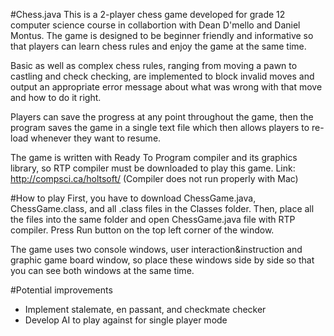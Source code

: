 #Chess.java
This is a 2-player chess game developed for grade 12 computer science course in collabortion with Dean D'mello and Daniel Montus. The game is designed to be beginner friendly and informative so that players can learn chess rules and enjoy the game at the same time. 

Basic as well as complex chess rules, ranging from moving a pawn to castling and check checking, are implemented to block invalid moves and output an appropriate error message about what was wrong with that move and how to do it right.

Players can save the progress at any point throughout the game, then the program saves the game in a single text file which then allows players to re-load whenever they want to resume.

The game is written with Ready To Program compiler and its graphics library, so RTP compiler must be downloaded to play this game.
Link: http://compsci.ca/holtsoft/ (Compiler does not run properly with Mac)

#How to play
First, you have to download ChessGame.java, ChessGame.class, and all .class files in the Classes folder. Then, place all the files into the same folder and open ChessGame.java file with RTP compiler. Press Run button on the top left corner of the window.

The game uses two console windows, user interaction&instruction and graphic game board window, so place these windows side by side so that you can see both windows at the same time.

#Potential improvements
- Implement stalemate, en passant, and checkmate checker
- Develop AI to play against for single player mode
